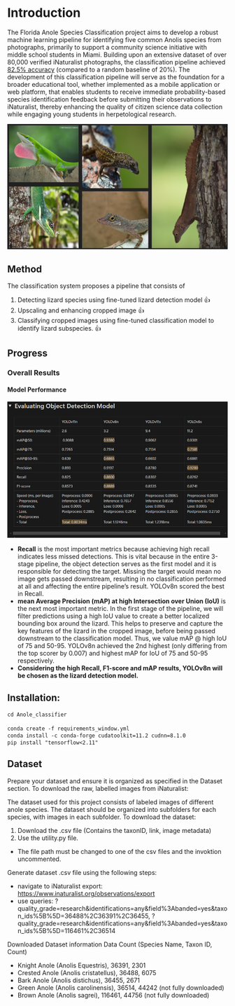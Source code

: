 # Introduction

The Florida Anole Species Classification project aims to develop a robust machine learning pipeline for identifying five common Anolis species from photographs, primarily to support a community science initiative with middle school students in Miami. Building upon an extensive dataset of over 80,000 verified iNaturalist photographs, the classification pipeline achieved <ins>82.5% accuracy</ins> (compared to a random baseline of 20%). The development of this classification pipeline will serve as the foundation for a broader educational tool, whether implemented as a mobile application or web platform, that enables students to receive immediate probability-based species identification feedback before submitting their observations to iNaturalist, thereby enhancing the quality of citizen science data collection while engaging young students in herpetological research. 

<p align="center">
  <img src="./project_landing_page/FloridaAnoleSpeciesLandscape.png"/>
</p>

## Method 
The classification system proposes a pipeline that consists of 
1) Detecting lizard species using fine-tuned lizard detection model :thumbsup:
2) Upscaling and enhancing cropped image :thumbsup:
3) Classifying cropped images using fine-tuned classification model to identify lizard subspecies. :thumbsup:

## Progress

### Overall Results



#### Model Performance 
<p align="center">
  <img src="./project_landing_page/ODmodelPerformance.png"/>
</p>

- **Recall** is the most important metrics because achieving high recall indicates less missed detections. This is vital because in the entire 3-stage pipeline, the object detection serves as the first model and it is responsible for detecting the target. Missing the target would mean no image gets passed downstream, resulting in no classification performed at all and affecting the entire pipeline’s result. YOLOv8n scored the best in Recall.
- **mean Average Precision (mAP) at high Intersection over Union (IoU)** is the next most important metric. In the first stage of the pipeline, we will filter predictions using a high IoU value to create a better localized bounding box around the lizard. This helps to preserve and capture the key features of the lizard in the cropped image, before being passed downstream to the classification model. Thus, we value mAP @ high IoU of 75 and 50-95. YOLOv8n achieved the 2nd highest (only differing from the top scorer by 0.007) and highest mAP for IoU of 75 and 50-95 respectively.
- **Considering the high Recall, F1-score and mAP results, YOLOv8n will be chosen as the lizard detection model.**


## Installation:
    cd Anole_classifier
    
    conda create -f requirements_window.yml
    conda install -c conda-forge cudatoolkit=11.2 cudnn=8.1.0
    pip install "tensorflow<2.11" 

## Dataset
Prepare your dataset and ensure it is organized as specified in the Dataset section. To download the raw, labelled images from iNaturalist:

The dataset used for this project consists of labeled images of different anole species. The dataset should be organized into subfolders for each species, with images in each subfolder. To download the dataset: 
1. Download the .csv file (Contains the taxonID, link, image metadata) 
2. Use the utility.py file. 
 - The file path must be changed to one of the csv files and the invoktion uncommented.

Generate dataset .csv file using the following steps:
 - navigate to iNaturalist export: https://www.inaturalist.org/observations/export
 - use queries: ?quality_grade=research&identifications=any&field%3Abanded=yes&taxon_ids%5B%5D=36488%2C36391%2C36455, ?quality_grade=research&identifications=any&field%3Abanded=yes&taxon_ids%5B%5D=116461%2C36514

Downloaded Dataset information
	Data Count (Species Name, Taxon ID, Count)

- Knight Anole (Anolis Equestris), 36391, 2301
- Crested Anole (Anolis cristatellus), 36488, 6075
- Bark Anole (Anolis distichus), 36455, 2671
- Green Anole (Anolis carolinensis), 36514, 44242 (not fully downloaded)
- Brown Anole (Anolis sagrei), 116461, 44756 (not fully downloaded)


